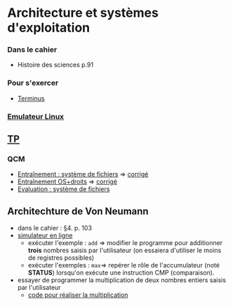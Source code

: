 # Architecture et systèmes d'exploitation
### Dans le cahier
* Histoire des sciences p.91

### Pour s'exercer
* [Terminus](http://luffah.xyz/bidules/Terminus/)

### [Emulateur Linux](https://www.cahier-nsi.fr/jslinux/)

## [TP](https://github.com/thfruchart/1nsi/blob/main/S6/TP.md)

### QCM
* [Entraînement : système de fichiers](https://genumsi.inria.fr/qcm.php?h=e760e474c32afb95b85a1a085fc339e7)  => [corrigé](https://genumsi.inria.fr/qcm-corrige.php?cle=MTA7MjMxOzQxNzs0NDM7NDg3OzQ4OTs2ODU7NzI3OzgxMTsxMDI4)
* [Entraînement OS+droits](https://genumsi.inria.fr/qcm.php?h=81325e72698b6fc9d6fb11a0d55f8959) => [corrigé](https://genumsi.inria.fr/qcm-corrige.php?cle=MzY5OzYwNDs2MDU7ODE0OzEwMjQ7NDE4OzQxOTs0MjQ7NjAxOzY0ODs0MjI=)
* [Evaluation : système de fichiers](https://genumsi.inria.fr/qcm.php?h=29b7a3cfd69f3a39d6cc693055df00e6)

## Architechture de Von Neumann
* dans le cahier : §4. p. 103
* [simulateur en ligne](https://www.peterhigginson.co.uk/AQA/)
  * exécuter l'exemple : `add` => modifier le programme pour additionner **trois** nombres saisis par l'utilisateur (on essaiera d'utiliser le moins de registres possibles)
  * exécuter l'exemples : `max`=> repérer le rôle de l'accumulateur (noté **STATUS**) lorsqu'on exécute une instruction CMP (comparaison).
* essayer de programmer la multiplication de deux nombres entiers saisis par l'utilisateur
  * [code pour réaliser la multiplication](https://github.com/thfruchart/1nsi/blob/main/S6/Mult.md)

